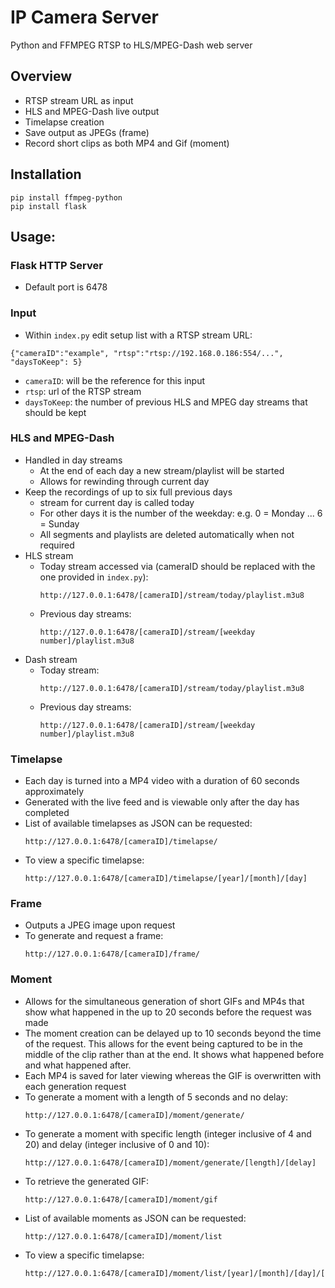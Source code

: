 # IP Camera Server

Python and FFMPEG RTSP to HLS/MPEG-Dash web server

## Overview
* RTSP stream URL as input
* HLS and MPEG-Dash live output
* Timelapse creation
* Save output as JPEGs (frame)
* Record short clips as both MP4 and Gif (moment)

## Installation
```
pip install ffmpeg-python
pip install flask
```

## Usage:
### Flask HTTP Server
* Default port is 6478

### Input
* Within `index.py` edit setup list with a RTSP stream URL:
````
{"cameraID":"example", "rtsp":"rtsp://192.168.0.186:554/...", "daysToKeep": 5}
````
* `cameraID`: will be the reference for this input
* `rtsp`: url of the RTSP stream
* `daysToKeep`: the number of previous HLS and MPEG day streams that should be kept


### HLS and MPEG-Dash
* Handled in day streams
   * At the end of each day a new stream/playlist will be started
   * Allows for rewinding through current day
* Keep the recordings of up to six full previous days
   * stream for current day is called today
   * For other days it is the number of the weekday: e.g. 0 = Monday ... 6 = Sunday
   * All segments and playlists are deleted automatically when not required
* HLS stream
   * Today stream accessed via (cameraID should be replaced with the one provided in `index.py`): 
      ````
      http://127.0.0.1:6478/[cameraID]/stream/today/playlist.m3u8
      ````
   * Previous day streams:
      ````
      http://127.0.0.1:6478/[cameraID]/stream/[weekday number]/playlist.m3u8
      ````
* Dash stream
   * Today stream:
      ````
      http://127.0.0.1:6478/[cameraID]/stream/today/playlist.m3u8
      ````
   * Previous day streams:
      ````
      http://127.0.0.1:6478/[cameraID]/stream/[weekday number]/playlist.m3u8
      ````

### Timelapse
* Each day is turned into a MP4 video with a duration of 60 seconds approximately
* Generated with the live feed and is viewable only after the day has completed
* List of available timelapses as JSON can be requested:
   ````
   http://127.0.0.1:6478/[cameraID]/timelapse/
   ````
* To view a specific timelapse:
   ````
   http://127.0.0.1:6478/[cameraID]/timelapse/[year]/[month]/[day]
   ````

### Frame
* Outputs a JPEG image upon request
* To generate and request a frame:
   ````
   http://127.0.0.1:6478/[cameraID]/frame/
   ````

### Moment
* Allows for the simultaneous generation of short GIFs and MP4s that show what happened in the up to 20 seconds before the request was made
* The moment creation can be delayed up to 10 seconds beyond the time of the request. This allows for the event being captured to be in the middle of the clip rather than at the end. It shows what happened before and what happened after.
* Each MP4 is saved for later viewing whereas the GIF is overwritten with each generation request
* To generate a moment with a length of 5 seconds and no delay:
   ````
   http://127.0.0.1:6478/[cameraID]/moment/generate/
   ````
* To generate a moment with specific length (integer inclusive of 4 and 20) and delay (integer inclusive of 0 and 10):
   ````
   http://127.0.0.1:6478/[cameraID]/moment/generate/[length]/[delay]
   ````
* To retrieve the generated GIF:
   ````
   http://127.0.0.1:6478/[cameraID]/moment/gif
   ````
* List of available moments as JSON can be requested:
   ````
   http://127.0.0.1:6478/[cameraID]/moment/list
   ````
* To view a specific timelapse:
   ````
   http://127.0.0.1:6478/[cameraID]/moment/list/[year]/[month]/[day]/[hour]/[minute]/[second]
   ````